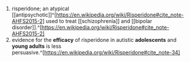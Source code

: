 1. risperidone; an atypical [[antipsychotic]]^[https://en.wikipedia.org/wiki/Risperidone#cite_note-AHFS2015-2] used to treat [[schizophrenia]] and [[bipolar disorder]].^[https://en.wikipedia.org/wiki/Risperidone#cite_note-AHFS2015-2]
2. evidence for the **efficacy** of risperidone in autistic **adolescents** and **young adults** is less persuasive.^[https://en.wikipedia.org/wiki/Risperidone#cite_note-34]